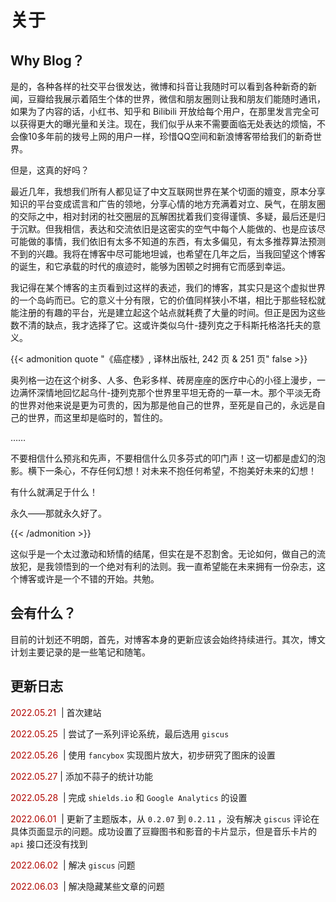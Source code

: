 # 关于


## Why Blog？

是的，各种各样的社交平台很发达，微博和抖音让我随时可以看到各种新奇的新闻，豆瓣给我展示着陌生个体的世界，微信和朋友圈则让我和朋友们能随时通讯，如果为了内容的话，小红书、知乎和 Bilibili 开放给每个用户，在那里发言完全可以获得更大的曝光量和关注。现在，我们似乎从来不需要面临无处表达的烦恼，不会像10多年前的拨号上网的用户一样，珍惜QQ空间和新浪博客带给我们的新奇世界。

但是，这真的好吗？

最近几年，我想我们所有人都见证了中文互联网世界在某个切面的嬗变，原本分享知识的平台变成谎言和广告的领地，分享心情的地方充满着对立、戾气，在朋友圈的交际之中，相对封闭的社交圈层的瓦解困扰着我们变得谨慎、多疑，最后还是归于沉默。但我相信，表达和交流依旧是这密实的空气中每个人能做的、也是应该尽可能做的事情，我们依旧有太多不知道的东西，有太多偏见，有太多推荐算法预测不到的兴趣。我将在博客中尽可能地坦诚，也希望在几年之后，当我回望这个博客的诞生，和它承载的时代的痕迹时，能够为困顿之时拥有它而感到幸运。

我记得在某个博客的主页看到过这样的表述，我们的博客，其实只是这个虚拟世界的一个岛屿而已。它的意义十分有限，它的价值同样狭小不堪，相比于那些轻松就能注册的有趣的平台，光是建立起这个站点就耗费了大量的时间。但正是因为这些数不清的缺点，我才选择了它。这或许类似乌什-捷列克之于科斯托格洛托夫的意义。

{{< admonition quote "《癌症楼》, 译林出版社, 242 页 & 251 页" false >}}

奥列格一边在这个树多、人多、色彩多样、砖房座座的医疗中心的小径上漫步，一边满怀深情地回忆起乌什-捷列克那个世界里平坦无奇的一草一木。那个平淡无奇的世界对他来说是更为可贵的，因为那是他自己的世界，至死是自己的，永远是自己的世界，而这里却是临时的，暂住的。

……

不要相信什么预兆和先声，不要相信什么贝多芬式的叩门声！这一切都是虚幻的泡影。横下一条心，不存任何幻想！对未来不抱任何希望，不抱美好未来的幻想！

有什么就满足于什么！

永久——那就永久好了。

{{< /admonition >}}

这似乎是一个太过激动和矫情的结尾，但实在是不忍割舍。无论如何，做自己的流放犯，是我领悟到的一个绝对有利的法则。我一直希望能在未来拥有一份杂志，这个博客或许是一个不错的开始。共勉。

## 会有什么？

目前的计划还不明朗，首先，对博客本身的更新应该会始终持续进行。其次，博文计划主要记录的是一些笔记和随笔。

## 更新日志

<font color=B20600> 2022.05.21 </font> |  首次建站

<font color=B20600> 2022.05.25 </font> |  尝试了一系列评论系统，最后选用 `giscus` 

<font color=B20600> 2022.05.26 </font> |  使用 `fancybox` 实现图片放大，初步研究了图床的设置

<font color=B20600> 2022.05.27 </font> |  添加不蒜子的统计功能

<font color=B20600> 2022.05.28 </font> |  完成 `shields.io`  和 `Google Analytics` 的设置

<font color=B20600>2022.06.01 </font> |  更新了主题版本，从 `0.2.07` 到 `0.2.11` ，没有解决 `giscus` 评论在具体页面显示的问题。成功设置了豆瓣图书和影音的卡片显示，但是音乐卡片的 `api` 接口还没有找到

<font color=B20600>2022.06.02 </font> |  解决 `giscus` 问题

<font color=B20600>2022.06.03 </font> |  解决隐藏某些文章的问题

